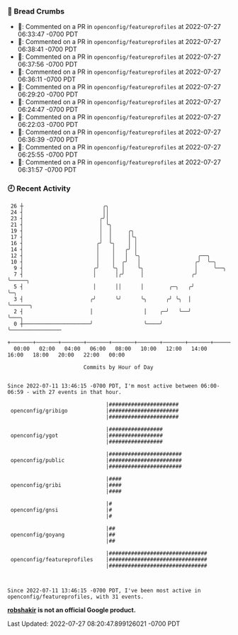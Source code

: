 ### 🍞 Bread Crumbs

 * 💬: Commented on a PR in  `openconfig/featureprofiles` at 2022-07-27 06:33:47 -0700 PDT
 * 💬: Commented on a PR in  `openconfig/featureprofiles` at 2022-07-27 06:38:41 -0700 PDT
 * 💬: Commented on a PR in  `openconfig/featureprofiles` at 2022-07-27 06:37:56 -0700 PDT
 * 💬: Commented on a PR in  `openconfig/featureprofiles` at 2022-07-27 06:36:11 -0700 PDT
 * 💬: Commented on a PR in  `openconfig/featureprofiles` at 2022-07-27 06:29:20 -0700 PDT
 * 💬: Commented on a PR in  `openconfig/featureprofiles` at 2022-07-27 06:24:47 -0700 PDT
 * 💬: Commented on a PR in  `openconfig/featureprofiles` at 2022-07-27 06:22:03 -0700 PDT
 * 💬: Commented on a PR in  `openconfig/featureprofiles` at 2022-07-27 06:36:39 -0700 PDT
 * 💬: Commented on a PR in  `openconfig/featureprofiles` at 2022-07-27 06:25:55 -0700 PDT
 * 💬: Commented on a PR in  `openconfig/featureprofiles` at 2022-07-27 06:31:57 -0700 PDT

### 🕘 Recent Activity
```
 26 ┼                         ╭╮
 24 ┤                         ││
 23 ┤                        ╭╯│
 21 ┤                        │ ╰╮
 19 ┤                        │  │     ╭╮
 17 ┤                        │  │     │╰╮
 16 ┤                       ╭╯  ╰╮    │ │
 14 ┤                       │    │   ╭╯ │
 12 ┤                       │    │   │  ╰╮                  ╭──╮
 10 ┤                       │    │  ╭╯   │                 ╭╯  ╰─╮
  9 ┤                      ╭╯    ╰╮ │    ╰╮                │     ╰──╮
  7 ┤                      │      │╭╯     │               ╭╯        ╰─────╮
  5 ┤                      │      ││      │        ╭─╮   ╭╯               ╰─╮
  3 ┤                     ╭╯      ╰╯      ╰╮      ╭╯ ╰╮  │                  ╰──────╮
  2 ┤                     │                │    ╭─╯   ╰──╯                         ╰───╮
  0 ┼─────────────────────╯                ╰────╯                                      ╰────────────────
    +───────+───────+───────+───────+───────+───────+───────+───────+───────+───────+───────+───────+────
  00:00   02:00   04:00   06:00   08:00   10:00   12:00   14:00   16:00   18:00   20:00   22:00   00:00   

						Commits by Hour of Day


Since 2022-07-11 13:46:15 -0700 PDT, I'm most active between 06:00-06:59 - with 27 events in that hour.

```



```
                               |######################
 openconfig/gribigo            |######################
                               |######################

                               |#################
 openconfig/ygot               |#################
                               |#################

                               |#######################
 openconfig/public             |#######################
                               |#######################

                               |####
 openconfig/gribi              |####
                               |####

                               |#
 openconfig/gnsi               |#
                               |#

                               |##
 openconfig/goyang             |##
                               |##

                               |###############################
 openconfig/featureprofiles    |###############################
                               |###############################



Since 2022-07-11 13:46:15 -0700 PDT, I've been most active in openconfig/featureprofiles, with 31 events.

```
**[robshakir](mailto:robjs@google.com) is not an official Google product.**  


Last Updated: 2022-07-27 08:20:47.899126021 -0700 PDT
